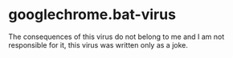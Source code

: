 # googlechrome.bat-virus
The consequences of this virus do not belong to me and I am not responsible for it, this virus was written only as a joke.
